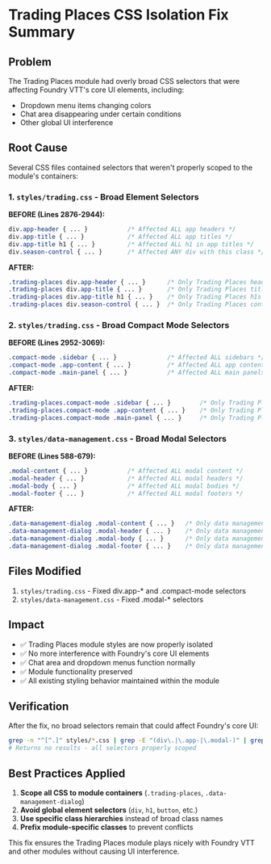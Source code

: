 # Trading Places CSS Isolation Fix Summary

## Problem
The Trading Places module had overly broad CSS selectors that were affecting Foundry VTT's core UI elements, including:
- Dropdown menu items changing colors
- Chat area disappearing under certain conditions
- Other global UI interference

## Root Cause
Several CSS files contained selectors that weren't properly scoped to the module's containers:

### 1. `styles/trading.css` - Broad Element Selectors
**BEFORE (Lines 2876-2944):**
```css
div.app-header { ... }           /* Affected ALL app headers */
div.app-title { ... }            /* Affected ALL app titles */
div.app-title h1 { ... }         /* Affected ALL h1 in app titles */
div.season-control { ... }       /* Affected ANY div with this class */
```

**AFTER:**
```css
.trading-places div.app-header { ... }      /* Only Trading Places headers */
.trading-places div.app-title { ... }       /* Only Trading Places titles */
.trading-places div.app-title h1 { ... }    /* Only Trading Places h1s */
.trading-places div.season-control { ... }  /* Only Trading Places controls */
```

### 2. `styles/trading.css` - Broad Compact Mode Selectors
**BEFORE (Lines 2952-3069):**
```css
.compact-mode .sidebar { ... }              /* Affected ALL sidebars */
.compact-mode .app-content { ... }          /* Affected ALL app content */
.compact-mode .main-panel { ... }           /* Affected ALL main panels */
```

**AFTER:**
```css
.trading-places.compact-mode .sidebar { ... }        /* Only Trading Places sidebars */
.trading-places.compact-mode .app-content { ... }    /* Only Trading Places content */
.trading-places.compact-mode .main-panel { ... }     /* Only Trading Places panels */
```

### 3. `styles/data-management.css` - Broad Modal Selectors
**BEFORE (Lines 588-679):**
```css
.modal-content { ... }           /* Affected ALL modal content */
.modal-header { ... }            /* Affected ALL modal headers */
.modal-body { ... }              /* Affected ALL modal bodies */
.modal-footer { ... }            /* Affected ALL modal footers */
```

**AFTER:**
```css
.data-management-dialog .modal-content { ... }   /* Only data management modals */
.data-management-dialog .modal-header { ... }    /* Only data management headers */
.data-management-dialog .modal-body { ... }      /* Only data management bodies */
.data-management-dialog .modal-footer { ... }    /* Only data management footers */
```

## Files Modified
1. `styles/trading.css` - Fixed div.app-* and .compact-mode selectors
2. `styles/data-management.css` - Fixed .modal-* selectors

## Impact
- ✅ Trading Places module styles are now properly isolated
- ✅ No more interference with Foundry's core UI elements
- ✅ Chat area and dropdown menus function normally
- ✅ Module functionality preserved
- ✅ All existing styling behavior maintained within the module

## Verification
After the fix, no broad selectors remain that could affect Foundry's core UI:
```bash
grep -n "^[^.]" styles/*.css | grep -E "(div\.|\.app-|\.modal-)" | grep -v "trading-places" | grep -v "data-management"
# Returns no results - all selectors properly scoped
```

## Best Practices Applied
1. **Scope all CSS to module containers** (`.trading-places`, `.data-management-dialog`)
2. **Avoid global element selectors** (`div`, `h1`, `button`, etc.)
3. **Use specific class hierarchies** instead of broad class names
4. **Prefix module-specific classes** to prevent conflicts

This fix ensures the Trading Places module plays nicely with Foundry VTT and other modules without causing UI interference.